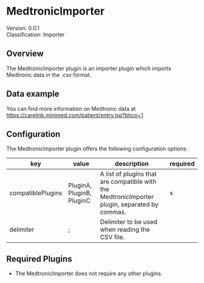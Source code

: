# MedtronicImporter
Version: 0.0.1  
Classification: Importer

Overview
-----
The MedtronicImporter plugin is an importer plugin which imports Medtronic data in the .csv format.

Data example
-----
You can find more information on Medtronic data at https://carelink.minimed.com/patient/entry.jsp?bhcp=1

Configuration
-----
The MedtronicImporter plugin offers the following configuration options:

| key  | value | description | required |
| ------------- | ------------- |  ------------- | ------------- |
| compatiblePlugins | PluginA, PluginB, PluginC | A list of plugins that are compatible with the MedtronicImporter plugin, separated by commas. | x
| delimiter | ; | Delimiter to be used when reading the CSV file. | 

Required Plugins
-----
 - The MedtronicImporter does not require any other plugins.